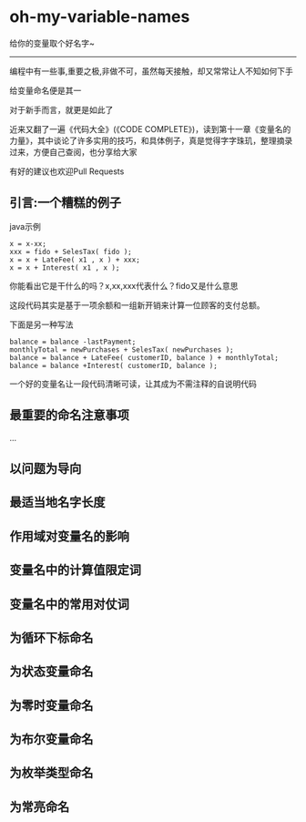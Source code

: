 oh-my-variable-names
====================

给你的变量取个好名字~

---

编程中有一些事,重要之极,非做不可，虽然每天接触，却又常常让人不知如何下手

给变量命名便是其一

对于新手而言，就更是如此了

近来又翻了一遍《代码大全》(《CODE COMPLETE》)，读到第十一章《变量名的力量》，其中谈论了许多实用的技巧，和具体例子，真是觉得字字珠玑，整理摘录过来，方便自己查阅，也分享给大家

有好的建议也欢迎Pull Requests


##  引言:一个糟糕的例子
java示例

```
x = x-xx;
xxx = fido + SelesTax( fido );
x = x + LateFee( x1 , x ) + xxx;
x = x + Interest( x1 , x );
```

你能看出它是干什么的吗？x,xx,xxx代表什么？fido又是什么意思

这段代码其实是基于一项余额和一组新开销来计算一位顾客的支付总额。

下面是另一种写法

```
balance = balance -lastPayment;
monthlyTotal = newPurchases + SelesTax( newPurchases );
balance = balance + LateFee( customerID, balance ) + monthlyTotal;
balance = balance +Interest( customerID, balance );
```
一个好的变量名让一段代码清晰可读，让其成为不需注释的自说明代码

##  最重要的命名注意事项
...
##  以问题为导向

##  最适当地名字长度

##  作用域对变量名的影响

##  变量名中的计算值限定词

##  变量名中的常用对仗词

##  为循环下标命名

##  为状态变量命名

##  为零时变量命名

##  为布尔变量命名

##  为枚举类型命名

##  为常亮命名
